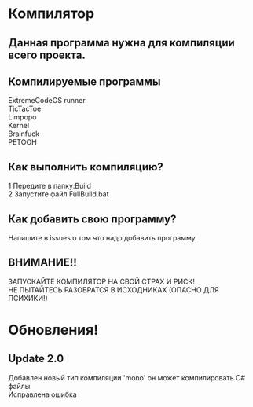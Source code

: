 # Компилятор

## Данная программа нужна для компиляции всего проекта.

## Компилируемые программы

ExtremeCodeOS runner <br>
TicTacToe <br>
Limpopo <br>
Kernel <br>
Brainfuck <br>
PETOOH <br>

## Как выполнить компиляцию?

1 Передите в папку:Build<br>
2 Запустите файл FullBuild.bat<br>

## Как добавить свою программу?

Напишите в issues о том что надо добавить программу.

## ВНИМАНИЕ!!
ЗАПУСКАЙТЕ КОМПИЛЯТОР НА СВОЙ СТРАХ И РИСК! <br>
НЕ ПЫТАЙТЕСЬ РАЗОБРАТСЯ В ИСХОДНИКАХ (ОПАСНО ДЛЯ ПСИХИКИ!) <br>

# Обновления!

## Update 2.0

Добавлен новый тип компиляции 'mono' он может компилировать C# файлы <br>
Исправлена ошибка <br>
